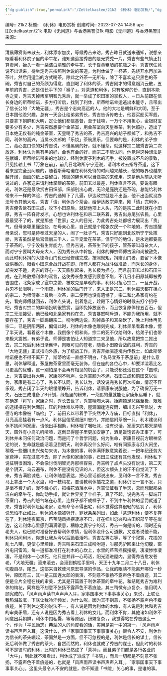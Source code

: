 ```yaml
---
{"dg-publish":true,"permalink":"/Zettelkasten/21k2 《利休》电影赏析/","dgPassFrontmatter":true}
---
```


编号:: 21k2
标题:: 《利休》电影赏析
创建时间:: 2023-07-24 14:56
up:: [[Zettelkasten/21k 电影《无间道》与香港黑警\|21k 电影《无间道》与香港黑警]]
来源:: 

---

清晨薄雾尚未散去，利休添水加炭，等候秀吉来访，秀吉昨日就送来通知，说想亲眼看看利休院子里的牵牛花，谁知道迎接秀吉的是光秃秃一片，秀吉有些气愤正打算责问，抬头一看一朵洁白清雅的牵牛花，长于昏黄粗陋的花瓶之中，秀吉愣住竟说不出话来，待坐定秀吉按照利休说的茶道，为利休做了一杯茶，先烧开水再加进茶叶，然后用适当的方式喝茶，除此之外茶一无所有，除了不喜欢这只黑色的茶碗，秀吉对自己的茶颇为得意，直到喝了利休的茶，秀吉刚才的得意烟消云散，五年前的秀吉，还是信长手下的「猴子」，对茶道和利休，只有敬仰的份，直到本能寺之变，秀吉灭掉叛军明智光秀后，就一举成了织田家的掌权人，－日从前跟在信长身边的斯蒂哈诺，多方打听后，找到了利休，斯蒂哈诺幸运逃出本能寺，且带出了信长公的「大地无疆」，秀吉是个志向高远的人，他的大地是朝鲜和大明，至于日本国他没兴趣，总有一天会让给弟弟秀长，秀吉告诉传教士，他要买船买军舰，只要拿下朝鲜和大明，定让他们都信基督，至于钱嘛，一万个不用担心，金银财宝要多少有多少，秀吉突然想要个金茶室，用金茶室向天皇奉茶，利休照办，造出了日本绝无仅有的纯金茶室，天皇喝了秀吉的茶，秀吉高兴的胡子都掉了，和秀吉不同，利休的高兴，当属长次郎的「乐烧」茶碗黑乐，但要命的是，利休的弟子宗二，竟心直口快的对秀吉说，不懂黑碗的好，就不懂茶，就这样宗二被秀吉第二次放逐，利休认为黑有黑的好，金也有金的好，而宗二不能认同，他觉得这种想法是在献媚，斯蒂哈诺带来的地球仪，经利休妻子利木的巧手，被设置成不凡的景致，只见挂轴上书「万象在前」，前几日北政所宁宁还说，请利木过去指导茶道，这下看来是完全没问题的，随着斯蒂哈诺在利休处待的时间越来越长，他的眼界也越来越开阔，画画的纸上要留白，残破的碗也可以当做美的来使用，这是他从前从未听说过的，各家送来请利休掌眼的茶碗，前田玄以最差，利休直言不讳，要说有眼光，利休还是最欣赏古田织部，织部别出心裁，无论是庭院还是茶碗，总能给利休带来不一样的体验，秀吉的通知下了几遍，伊达政宗就是不出面，他不出面就没办法号令其他大名，秀吉「请」利休办个茶会，给伊达政宗弄来，刚「请」完利休，秀吉便告诉石田三成，攻下小田原后，就斩他项上人头，巧的是宗二此时就在小田原，秀吉一阵脊背发凉，心想也许利休在和宗二联系着，秀吉出身尾张农民，心里最最受不了的，就是那些「世家」之人的目光，为此秀吉处处都极力展现出「贵」气，但母亲哪里懂这些，在母亲心里，自己就是个尾张农民一个种地的，秀吉提醒母亲说，您可是侍奉过天皇的人，闹了一肚子气，秀吉只好跑到北政所宁宁处撒娇，秀吉虽然是后宫佳丽三千人，三千宠爱在茶茶，但宁宁的地位，是永远都要高于茶茶的，宁宁没有生育能力，但秀吉说，茶茶生下的孩子，管茶茶叫母亲大人，而对宁宁要叫大母亲大人，因为秀长从中幹旋，利休的禅宗师傅古溪和尚被赦免，而此时利休捐的大德寺山门也已经修建完成，按照规矩，捐赠山门者，要留下木像做供奉的，眼看小田原合战开战在即，所有人都在为战斗做准备，而秀长的身体，却突发不适，秀吉的野心一天天膨胀起来，秀长极为担心，而且前田玄以和石田三成，在到处散播利休的谣言，这使秀长愈发感到疲惫不堪，不几日小田原城即被秀吉围住，北条家成了瓮中之鳖，被攻克是早晚的事，利休只担心宗二，一旦开战，兵刃不长眼啊，一个雨夜，利休家的后门开了，来人正是宗二，利休每天都在担心的宗二，为师傅奉上最后一次茶，宗二便再也没有遗憾了，宗二和北条家有约在先，看完师傅就回去，利休点头说，别着急走，趁殿下心情好的时候去打个招呼吧，秀吉对宗二的弃暗投明很赞赏，当即免掉放逐令，而且恢复原俸禄五百石，但宗二无法接受，他已经和北条家有约在先，秀吉暴怒呵斥道，不能为我所用，就不要存在了，秀吉一脚踢翻宗二，吩咐两边说，割掉鼻子和耳朵砍了，晚上利休再见宗二，已是阴阳两隔，偏偏此时，利休的木像也雕刻完成，利休呆呆看着木像，愣了半天说，看着这个木像，我倒像个假和尚，宗二的死不仅给利休，给弟子们也带来极大震撼，有弟子说，师傅是害怕让人知道宗二来见他，所以故意把宗二推出去，宗二死后利休日渐僬悴，肉眼可见的苍老，随着小田原合战的胜利，秀吉的「大地无疆」正式指向外族，为了统战工作，秀吉开始驱逐境内传教士，如此斯蒂哈诺便也不得不离开了，斯蒂哈诺一直想不明白，「名马宜系于茅屋前」是什么意思，利休解释道，茅屋做茶室里面毫无装饰，但在座的各位心中，却要洋溢着比名马更高的优雅，这一别怕是不会再有相见的机会了，只能说都还活在这个「圆球」上，秀吉要出兵大明，家康闷不吭声，让秀吉颇为不满，石田三成和前田玄以认为，家康是有二心了，秀长不认同，秀长认为，话没说完秀长再次咳血，情况不容乐观，秀吉闭了半天的眼缓缓睁开，告诉利休，请家康来说服他，为了确保万无一失，石田三成准备了B计划，绿瓶里的粉末，一茶匙的量就能让家康永远睡下，就在确定「将军」家康之时，秀长去世了，秀吉嚎啕大哭，捶胸顿足悲痛至极，艰难的选择摆在利休面前，压的利休难以呼吸，屋漏偏逢连夜雨，细川忠兴写信说，大德寺的木像被「临检」了，前田玄以带着手下突然冲入寺庙，目标直指「利休」，月亮高高挂着有一点风，利休回信感谢细川忠兴，并随信附茶碗一只，利木建议利休不妨问问家康，请他出手相助，利休咽了咽吐沫，没有说话，家康来的那天是晴天，窗外有小鸟叽叽喳喳，这倒显得屋子里更加安静了，酒足饭饱该办正事了，可利休并未问任何政治问题，而是问了个哲学问题，何为生命，家康目视前方眼神坚定的说，生命就是能活着见到明天，利休再没什么好问，唯有同家康与灯火闲坐，稍晚一些细川忠兴匆匆来访，为木像的事，利休满怀歉意笑着说，一把年纪还劳大家费神，实在过意不去，除了木像和家康的事，石田三成还有其他发现，利休私下说征明很困难，不会像讨伐明智光秀那样容易，秀吉听了点点头没有说话，第二天是个阴天，乌云遍布，利休不是没有见识的人，但这次额头上的汗不自觉流了下来，秀吉满脸诚恳，让利休随意表达，把心里话都说出来，见利休一言不发，秀吉马上拿出一个大水盘，和一枝梅花，要请教利休插花之道，利休仍旧一言不发，只是毫不费力的，漫不经心的，把梅花洒落水中，秀吉怔怔看了半天，忽而想起那朵洁白的牵牛花，你动动手指，就让世界变了个样子，真了不起，说完秀吉一脚端开茶室门，秀吉的怒气堵在心里，连样子都不成样子了，不到中午利休的惩罚就送了来，秀吉将利休赶回老家，没有命令不得出宅，利木觉得这算很轻的惩罚了，利休说恐怕不止如此，利休的木像被劈开，罪状条条列出，如此「茶道利休」便不复存在了，利休连夜离京，芦苇随风摇摆凄凉不已，好在细川忠兴和古田织部早等在岸边，这让利休心里感到满满暖意，糟糠之妻宁宁的话，秀吉一向是听的，同时还有老夫人，也已随时准备好去帮利休求情，但利休没什么可道歉，又或者说他不能，利休只问利木，你想让我从今以后跪着活吗，秀吉左等右等，等了个寂寞，花插的乱七八糟，更使心里烦躁，秀吉叫来石田三成吩咐道，叫那秃驴回来让他切腹，窗外电闪雷鸣，每一道都准准打在利木的心坎上，水里的芦苇摇摇摆摆，凄凄惨惨凄凄，不是利休一心求死，他只是并非一心苟活，阳光酒进屋内，显得秀吉愈发苍老，「大地无疆」滚来滚去，会滚到鹤松手里吗，天正十九年二月二十八日，利休切腹自尽，尾巴，这部来自敕使河原宏导演的作品，让我的眼睛不能离开哪怕一秒钟，原因有三，其一是三国连太郎的表演，不刻意不张扬不露声色不着痕迹，其二便是全片全程在线的审美，尤其是开篇置于利休茶室的牵牛花，和结尾秀吉为难利休的梅花，同样是不刻意不张扬不露声色不着痕迹，其三稍微有点复杂，借用明人顾宪成的，「风声雨声读书声声声入耳，家事国事天下事事事关心」来说，上联让我热泪盈眶，下联让我冷汗频发，为什么呢，因为其不刻意，不张扬不露声色不着痕迹，关于利休之死的说法不一，有人说是因为利休的木像，有人说是利休和秀吉的审美矛盾，还有人说是因为秀吉看上利休的女儿，而利休不肯，其他诸如利休不同意出兵朝鲜，利休中饱私囊，等等原因，纷繁复杂，，我觉得站在秀吉这么一个，作为「平民励志」典型的人的角度看的话，实用是第一中的第一，「风声雨声读书声声声入耳」这没什么，但「家事国事天下事事事关心」很令人不安，利休作为信长的茶头崛起，茶固然是一方面，但不可忽视的是，利休是信长的谋士，信长死后利休做了秀吉的茶头，自然而然的，利休也就成了秀吉的谋士，但此时的利休可不是彼时的利休，此时的利休已然成了「茶神」，而且弟子们都是各行各业的「大牛」，到此就不难看出，利休成了派成了「书院」，而且一切都是不刻意不张扬，不露声色不着痕迹的，也就是「风声雨声读书声声声入耳」，「家事国事天下事事事关心」，这里头最令人不安的就是，你不知道「书院」关心的事，是谁的事。